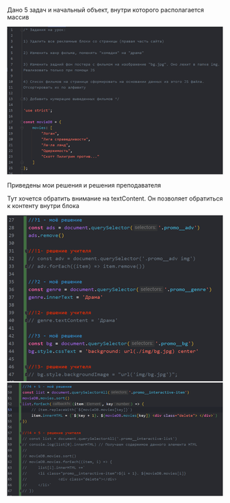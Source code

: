 
Дано 5 задач и начальный объект, внутри которого располагается массив

![](_png/Pasted%20image%2020220908200303.png)

Приведены мои решения и решения преподавателя

Тут хочется обратить внимание на textContent. Он позволяет обратиться к контенту внутри блока

![](_png/Pasted%20image%2020220908200312.png)![](_png/Pasted%20image%2020220908200319.png)